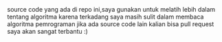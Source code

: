 <title>Source code melatih algoritma sederhana</title>
source code yang ada di repo ini,saya gunakan untuk melatih lebih dalam tentang algoritma
karena terkadang saya masih sulit dalam membaca algoritma pemrograman
jika ada source code lain kalian bisa pull request saya akan sangat terbantu :)
